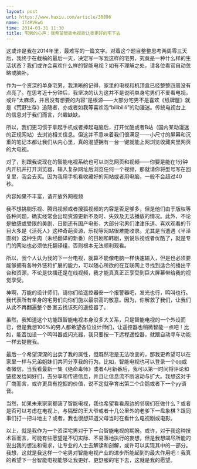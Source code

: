 ```yaml
---
layout: post
url: https://www.huxiu.com/article/30896
name: IT4RVkwG
time: 2014-03-31 11:30
title: 宅男的心声：我希望智能电视能让我更好的宅下去
---
```

这或许是我在2014年里，最难写的一篇文字。对着这个题目整整思考两周零三天后，我终于在截稿的最后一天，决定写一写我这样的宅男，究竟是一种什么样的生活状态？我们或许会喜欢什么样的智能电视？如有不理解之处，请各位看官自动忽略或脑补。

作为一个资深的单身宅男，我清晰的记得，家里的电视和机顶盒已经整整四周没有点亮了。在思考近十分钟后，我坚决的认为这并不是说明单身宅男们不爱看电视，或许“太麻烦，并且没有想要的内容”是根源——大部分宅男不是喜欢《纸牌屋》就是《荒野生存》追随者，亦或者如我等喜欢泡“bilibilili”的动漫迷。传统电视台上的信息对于我们而言，兴趣缺缺。

所以，我们更习惯于拿起手机或者捧起电脑后，打开优酷或者B站（国内某动漫迷的正规网站）去浏览相关信息。但这并不意味着我们很满足——小尺寸的屏幕和沉重的笔记本都让我们从内心里，真的渴望拥有一台一键就能上网浏览收藏夹里网页的大电视。

对了，别跟我说现在的智能电视系统也可以浏览网页和视频——你要是能在1分钟内开机并打开浏览器，输入复杂网址后浏览任何一个视频，那就请你将型号写在回复里，我会去买。因为我用手机看收藏好的网站或者用电脑，一般不会超过40秒。

内容如果不丰富，请开放外网视频

我不想挑剔乐视、腾讯视频或者搜狐视频的内容是否足够多，但是他们由于版权等各种问题，确实经常会出现资源更新不及时、失效及无法播放的情况。此外，不论是敏感或受限的美剧、日剧还有国产电影，大部分宅男们津津乐道、喜欢观看的节目大多是《活死人》这种奇葩资源，乐视等网站很难能收录。尤其是当遭遇《半泽直树》这种生肉（未经翻译的新番）的日剧和韩剧，别说乐视或者优酷了，就是专门的网站也必须依托翻译组，否则根本无法顺利观看。

所以，我个人认为我的下一台电视，就算不能像电脑一样快速输入，但是也必须要能够拥有各种外链和扩展的能力，可以随心所欲的在互联网上寻找到适合的播出平台和资源，不论是快播还是在线视频，我才能真真正正享受到巨大屏幕带给我的视觉享受。

神啊，万能的设计师们，请你们给遥控器安一个报警器吧，发光也行，鸣叫也行。我代表所有单身的宅男们向你们施以最崇高的敬意。因为，你解救了我们，让我们从此不再翻遍整个卧室去找该死的遥控器了。

虽然，我知道这个功能跟智能电视本身没多大关系，只是智能电视的一个外设而已，但是我想100%的男人都希望各位设计师们，让遥控器也稍微智能一点吧！比如，能否加设一个鸣叫器或闪光器，我只要按一下远程遥控器，就跟自动寻车功能一样去提醒我。

最后一个希望深深的出卖了我的属性，但既然宅是无法改变的，那我更希望可以在家里一样与兄弟姐妹们共同分享我的行为。比如，智能电视也可以登录一个qq或者微信，当我看最新一集《绝命毒师》或者4月新番后，我可以第一时间将评论和链接发给同好们，去分享和传递信息，并且让信息流不断滚动与扩大。我想这对于厂商而言，或许更具有挖掘的价值，说不定就孕育出第二个企鹅或者下一个yy语音。

当然，如果未来家家都装了智能电视，我也希望看看周边的邻居们在做什么？或者是否可以考虑在电视上，与隔壁的王大爷或者十几公里外的老爹下一盘象棋？跟同事们打一把斗地主？或者，我也很想知道父母当时在看什么电视剧或电影。

以上，就是我作为一个资深宅男对于下一台智能电视的期盼。或许，对于我这种技术盲而言，可能有些愿望是不切实际、不易落地执行的妄想，但是我想竭尽所能的说出我的想法和需求，让专业的人士去解读和剖解，或许可以实现其中的一部分。我想，这就是我这样一个宅男对智能电视产业的进步所能起到的最大作用吧！我真的希望下一台智能电视能够让我更好、更舒服的宅下去，这就是我的愿望。


